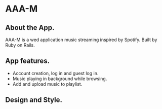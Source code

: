 # AAA-M

## About the App.
AAA-M is a wed application music streaming inspired by Spotify. Built by Ruby on Rails.

## App features.
* Account creation, log in and guest log in.
* Music playing in background while browsing.
* Add and upload music to playlist.

## Design and Style.

